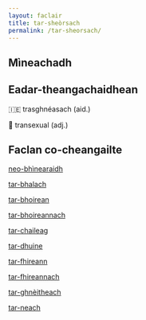 ```yaml
---
layout: faclair
title: tar-sheòrsach
permalink: /tar-sheorsach/
---
```


## Mìneachadh

## Eadar-theangachaidhean

&#x1f1ee;&#x1f1ea; trasghnéasach (aid.)

&#x1f3f4;&#xe0067;&#xe0062;&#xe0065;&#xe006e;&#xe0067;&#xe007f; transexual (adj.)

## Faclan co-cheangailte

[neo-bhìnearaidh](https://faclair.lgbt/neo-bhinearaidh)

[tar-bhalach](https://faclair.lgbt/tar-bhalach)

[tar-bhoirean](https://faclair.lgbt/tar-bhoireann)

[tar-bhoireannach](https://faclair.lgbt/tar-bhoireannach)

[tar-chaileag](https://faclair.lgbt/tar-chaileag)

[tar-dhuine](https://faclair.lgbt/tar-dhuine)

[tar-fhireann](https://faclair.lgbt/tar-fhireann)

[tar-fhireannach](https://faclair.lgbt/tar-fhireannach)

[tar-ghnèitheach](https://faclair.lgbt/tar-ghneitheach)

[tar-neach](https://faclair.lgbt/tar-neach)